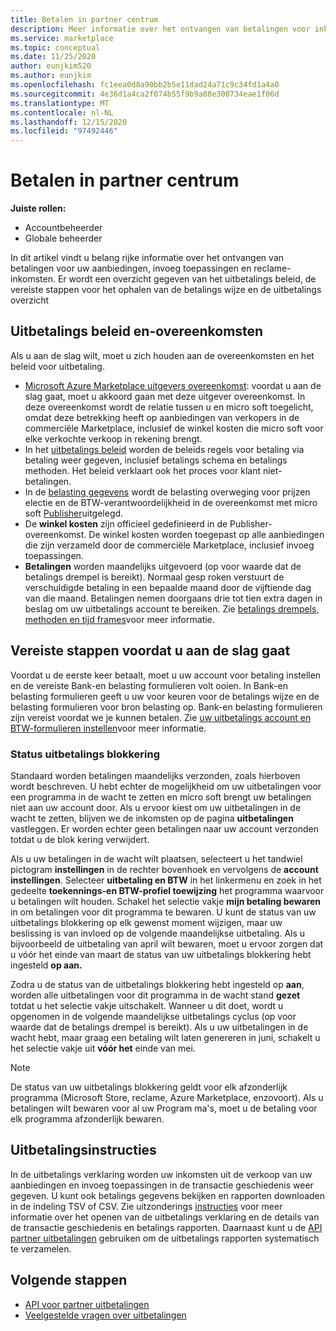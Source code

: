 ```yaml
---
title: Betalen in partner centrum
description: Meer informatie over het ontvangen van betalingen voor inkomsten als een micro soft-partner, zoals commerciële Marketplace-aanbiedingen, prikkel Programma's en het Cloud Solution Provider-programma. Inclusief uitbetalings beleid, status van uitbetalings blokkering en uitbetalings instructies.
ms.service: marketplace
ms.topic: conceptual
ms.date: 11/25/2020
author: eunjkim520
ms.author: eunjkim
ms.openlocfilehash: fc1eea0d8a90bb2b5e11dad24a71c9c34fd1a4a0
ms.sourcegitcommit: 4e36d1a4ca2f074b55f9b9a08e300734eae1f06d
ms.translationtype: MT
ms.contentlocale: nl-NL
ms.lasthandoff: 12/15/2020
ms.locfileid: "97492446"
---
```

# <a name="getting-paid-in-partner-center"></a>Betalen in partner centrum

**Juiste rollen:**

- Accountbeheerder
- Globale beheerder

In dit artikel vindt u belang rijke informatie over het ontvangen van betalingen voor uw aanbiedingen, invoeg toepassingen en reclame-inkomsten. Er wordt een overzicht gegeven van het uitbetalings beleid, de vereiste stappen voor het ophalen van de betalings wijze en de uitbetalings overzicht

## <a name="payout-policies-and-agreements"></a>Uitbetalings beleid en-overeenkomsten

Als u aan de slag wilt, moet u zich houden aan de overeenkomsten en het beleid voor uitbetaling.

- [Microsoft Azure Marketplace uitgevers overeenkomst](https://go.microsoft.com/fwlink/p/?LinkID=699560): voordat u aan de slag gaat, moet u akkoord gaan met deze uitgever overeenkomst. In deze overeenkomst wordt de relatie tussen u en micro soft toegelicht, omdat deze betrekking heeft op aanbiedingen van verkopers in de commerciële Marketplace, inclusief de winkel kosten die micro soft voor elke verkochte verkoop in rekening brengt.
- In het [uitbetalings beleid](payout-policy-details.md) worden de beleids regels voor betaling via betaling weer gegeven, inclusief betalings schema en betalings methoden. Het beleid verklaart ook het proces voor klant niet-betalingen.
- In de [belasting gegevens](tax-details-marketplace.md) wordt de belasting overweging voor prijzen electie en de BTW-verantwoordelijkheid in de overeenkomst met micro soft [Publisher](https://go.microsoft.com/fwlink/p/?LinkID=699560)uitgelegd.
- De **winkel kosten** zijn officieel gedefinieerd in de Publisher-overeenkomst. De winkel kosten worden toegepast op alle aanbiedingen die zijn verzameld door de commerciële Marketplace, inclusief invoeg toepassingen.
- **Betalingen** worden maandelijks uitgevoerd (op voor waarde dat de betalings drempel is bereikt). Normaal gesp roken verstuurt de verschuldigde betaling in een bepaalde maand door de vijftiende dag van die maand. Betalingen nemen doorgaans drie tot tien extra dagen in beslag om uw uitbetalings account te bereiken. Zie [betalings drempels, methoden en tijd frames](payment-thresholds-methods-timeframes.md)voor meer informatie.

## <a name="prerequisite-steps-before-getting-paid"></a>Vereiste stappen voordat u aan de slag gaat

Voordat u de eerste keer betaalt, moet u uw account voor betaling instellen en de vereiste Bank-en belasting formulieren volt ooien. In Bank-en belasting formulieren geeft u uw voor keuren voor de betalings wijze en de belasting formulieren voor bron belasting op. Bank-en belasting formulieren zijn vereist voordat we je kunnen betalen. Zie [uw uitbetalings account en BTW-formulieren instellen](set-up-your-payout-account.md)voor meer informatie.

### <a name="payout-hold-status"></a>Status uitbetalings blokkering

Standaard worden betalingen maandelijks verzonden, zoals hierboven wordt beschreven. U hebt echter de mogelijkheid om uw uitbetalingen voor een programma in de wacht te zetten en micro soft brengt uw betalingen niet aan uw account door. Als u ervoor kiest om uw uitbetalingen in de wacht te zetten, blijven we de inkomsten op de pagina **uitbetalingen** vastleggen. Er worden echter geen betalingen naar uw account verzonden totdat u de blok kering verwijdert.

Als u uw betalingen in de wacht wilt plaatsen, selecteert u het tandwiel pictogram **instellingen** in de rechter bovenhoek en vervolgens de **account instellingen**. Selecteer **uitbetaling en BTW** in het linkermenu en zoek in het gedeelte **toekennings-en BTW-profiel toewijzing** het programma waarvoor u betalingen wilt houden. Schakel het selectie vakje **mijn betaling bewaren** in om betalingen voor dit programma te bewaren. U kunt de status van uw uitbetalings blokkering op elk gewenst moment wijzigen, maar uw beslissing is van invloed op de volgende maandelijkse uitbetaling. Als u bijvoorbeeld de uitbetaling van april wilt bewaren, moet u ervoor zorgen dat u vóór het einde van maart de status van uw uitbetalings blokkering hebt ingesteld **op aan.**

Zodra u de status van de uitbetalings blokkering hebt ingesteld op **aan**, worden alle uitbetalingen voor dit programma in de wacht stand **gezet** totdat u het selectie vakje uitschakelt. Wanneer u dit doet, wordt u opgenomen in de volgende maandelijkse uitbetalings cyclus (op voor waarde dat de betalings drempel is bereikt). Als u uw uitbetalingen in de wacht hebt, maar graag een betaling wilt laten genereren in juni, schakelt u het selectie vakje uit **vóór het** einde van mei.

>[!Note]
> De status van uw uitbetalings blokkering geldt voor elk afzonderlijk programma (Microsoft Store, reclame, Azure Marketplace, enzovoort). Als u betalingen wilt bewaren voor al uw Program ma's, moet u de betaling voor elk programma afzonderlijk bewaren.

## <a name="payout-statements"></a>Uitbetalingsinstructies

In de uitbetalings verklaring worden uw inkomsten uit de verkoop van uw aanbiedingen en invoeg toepassingen in de transactie geschiedenis weer gegeven. U kunt ook betalings gegevens bekijken en rapporten downloaden in de indeling TSV of CSV. Zie uitzonderings [instructies](payout-statement.md) voor meer informatie over het openen van de uitbetalings verklaring en de details van de transactie geschiedenis en betalings rapporten. Daarnaast kunt u de [API partner uitbetalingen](https://apidocs.microsoft.com/services/partnerpayouts) gebruiken om de uitbetalings rapporten systematisch te verzamelen.

## <a name="next-steps"></a>Volgende stappen

- [API voor partner uitbetalingen](https://apidocs.microsoft.com/services/partnerpayouts)
- [Veelgestelde vragen over uitbetalingen](payout-faq.md)
